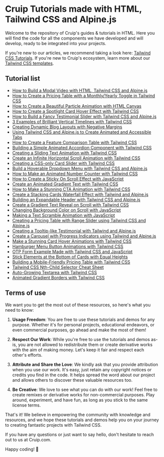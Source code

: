 # Cruip Tutorials made with HTML, Tailwind CSS and Alpine.js

Welcome to the repository of Cruip's guides & tutorials in HTML. Here you will find the code for all the components we have developed and will develop, ready to be integrated into your projects.

If you're new to our articles, we recommend taking a look here: [Tailwind CSS Tutorials](https://cruip.com/tutorials/). If you're new to Cruip's ecosystem, learn more about our [Tailwind CSS templates](https://cruip.com/).

## Tutorial list

- [How to Build a Modal Video with HTML, Tailwind CSS and Alpine.js](https://cruip.com/how-to-build-a-modal-video-with-html-tailwind-css-and-alpine-js/)
- [How to Create a Pricing Table with a Monthly/Yearly Toggle in Tailwind CSS](https://cruip.com/how-to-create-a-pricing-table-with-a-monthly-yearly-toggle-in-tailwind-css/)
- [How to Create a Beautiful Particle Animation with HTML Canvas](https://cruip.com/how-to-create-a-beautiful-particle-animation-with-html-canvas/)
- [How to Create a Spotlight Card Hover Effect with Tailwind CSS](https://cruip.com/how-to-create-a-spotlight-card-hover-effect-with-tailwind-css/)
- [How to Build a Fancy Testimonial Slider with Tailwind CSS and Alpine.js](https://cruip.com/how-to-build-a-fancy-testimonial-slider-with-tailwind-css-and-alpine-js/)
- [3 Examples of Brilliant Vertical Timelines with Tailwind CSS](https://cruip.com/3-examples-of-brilliant-vertical-timelines-with-tailwind-css/)
- [Creating Dynamic Blog Layouts with Negative Margins](https://cruip.com/creating-dynamic-blog-layouts-with-negative-margins/)
- [Using Tailwind CSS and Alpine.js to Create Animated and Accessible Tabs](https://cruip.com/using-tailwind-css-and-alpine-js-to-create-animated-and-accessible-tabs/)
- [How to Create a Feature Comparison Table with Tailwind CSS](https://cruip.com/how-to-create-a-feature-comparison-table-with-tailwind-css/)
- [Building a Simple Animated Accordion Component with Tailwind CSS](https://cruip.com/building-a-simple-animated-accordion-component-with-tailwind-css/)
- [Creating a Sliding Text Animation with Tailwind CSS](https://cruip.com/creating-a-sliding-text-animation-with-tailwind-css/)
- [Create an Infinite Horizontal Scroll Animation with Tailwind CSS](https://cruip.com/create-an-infinite-horizontal-scroll-animation-with-tailwind-css/)
- [Creating a CSS-only Card Slider with Tailwind CSS](https://cruip.com/creating-a-css-only-card-slider-with-tailwind-css/)
- [Build a Hoverable Dropdown Menu with Tailwind CSS and Alpine.js](https://cruip.com/build-a-hoverable-dropdown-menu-with-tailwind-css-and-alpine-js)
- [How to Make an Animated Number Counter with Tailwind CSS](https://cruip.com/how-to-make-an-animated-number-counter-with-tailwind-css)
- [How to Create a Sticky On Scroll Effect with JavaScript](https://cruip.com/how-to-create-a-sticky-on-scroll-effect-with-javascript/)
- [Create an Animated Gradient Text with Tailwind CSS](https://cruip.com/create-an-animated-gradient-text-with-tailwind-css/)
- [How to Make a Stunning CTA Animation with Tailwind CSS](https://cruip.com/how-to-make-a-stunning-cta-animation-with-tailwind-css/)
- [Create a Stacking Cards Waterfall Effect with Tailwind and Alpine.js](https://cruip.com/create-a-stacking-cards-waterfall-effect-with-tailwind-and-alpine-js/)
- [Building an Expandable Header with Tailwind CSS and Alpine.js](https://cruip.com/building-an-expandable-header-with-tailwind-css-and-alpinejs/)
- [Create a Gradient Text Reveal on Scroll with Tailwind CSS](https://cruip.com/create-a-gradient-text-reveal-on-scroll-with-tailwind-css/)
- [Changing Background Color on Scroll with JavaScript](https://cruip.com/changing-background-color-on-scroll-with-javascript/)
- [Making a Text Scramble Animation with JavaScript](https://cruip.com/making-a-text-scramble-animation-with-javascript/)
- [Creating a Pricing Table with Range Slider using Tailwind CSS and Alpine.js](https://cruip.com/creating-a-pricing-table-with-range-slider-using-tailwind-css-and-alpinejs/)
- [Creating a Tooltip-like Testimonial with Tailwind and Alpine.js](https://cruip.com/creating-a-tooltip-like-testimonial-with-tailwind-and-alpine-js/)
- [Create a Carousel with Progress Indicators using Tailwind and Alpine.js](https://cruip.com/create-a-carousel-with-progress-indicators-using-tailwind-and-alpinejs/)
- [Make a Stunning Card Hover Animations with Tailwind CSS](https://cruip.com/make-a-stunning-card-hover-animations-with-tailwind-css/)
- [Hamburger Menu Button Animations with Tailwind CSS](https://cruip.com/hamburger-menu-button-animations-with-tailwind-css/)
- [OTP Form Example Made with Tailwind CSS and JavaScript](https://cruip.com/otp-form-example-made-with-tailwind-css-and-javascript/)
- [Stick Elements at the Bottom of Cards with Equal Heights](https://cruip.com/stick-elements-at-the-bottom-of-cards-with-equal-heights/)
- [Building a Mobile-Friendly Pricing Table with Tailwind CSS](https://cruip.com/building-a-mobile-friendly-pricing-table-with-tailwind-css/)
- [Tailwind CSS Nth-Child Selector Cheat Sheet](https://cruip.com/tailwind-css-nth-child-selector-cheat-sheet/)
- [Auto-Growing Textarea with Tailwind CSS](https://cruip.com/auto-growing-textarea-with-tailwind-css/)
- [Animated Gradient Borders with Tailwind CSS](https://cruip.com/animated-gradient-borders-with-tailwind-css/)

## Terms of use

We want you to get the most out of these resources, so here's what you need to know:

1. **Usage Freedom**: You are free to use these tutorials and demos for any purpose. Whether it's for personal projects, educational endeavors, or even commercial purposes, go ahead and make the most of them!

2. **Respect Our Work**: While you're free to use the tutorials and demos as-is, you are not allowed to redistribute them or create derivative works with the aim of making money. Let's keep it fair and respect each other's efforts.

3. **Attribute and Share the Love**: We kindly ask that you provide attribution when you use our work. It's easy, just retain any copyright notices or credits you find in the code. It helps spread the word about our project and allows others to discover these valuable resources too.

4. **Be Creative**: We love to see what you can do with our work! Feel free to create remixes or derivative works for non-commercial purposes. Play around, experiment, and have fun, as long as you stick to the same license terms.

That's it! We believe in empowering the community with knowledge and resources, and we hope these tutorials and demos help you on your journey to creating fantastic projects with Tailwind CSS.

If you have any questions or just want to say hello, don't hesitate to reach out to us at Cruip.com.

Happy coding! 🚀